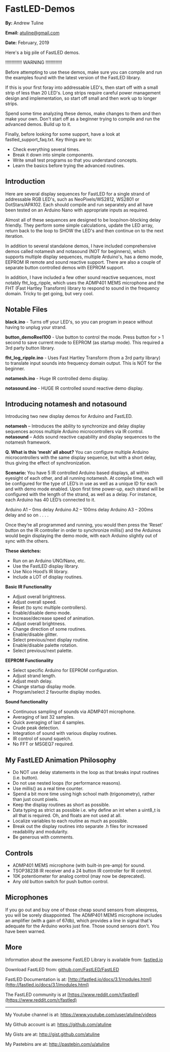 # FastLED-Demos


**By:** Andrew Tuline

**Email:** atuline@gmail.com

**Date:** February, 2019


Here's a big pile of FastLED demos.


!!!!!!!!!!!!! WARNING !!!!!!!!!!!!!

Before attempting to use these demos, make sure you can compile and run the examples found with the latest version of the FastLED library.

If this is your first foray into addressable LED's, then start off with a small strip of less than 20 LED's. Long strips require careful power management design and implementation, so start off small and then work up to longer strips.

Spend some time analyzing these demos, make changes to them and then make your own. Don't start off as a beginner trying to compile and run the advanced demos. Build up to it.

Finally, before looking for some support, have a look at fastled_support_faq.txt. Key things are to:

- Check everything several times.
- Break it down into simple components.
- Write small test programs so that you understand concepts.
- Learn the basics before trying the advanced routines.


## Introduction

Here are several display sequences for FastLED for a single strand of addressable RGB LED's, such as NeoPixels/WS2812, WS2801 or DotStars/APA102. Each should compile and run separately and all have been tested on an Arduino Nano with appropriate inputs as required.

Almost all of these sequences are designed to be loop/non-blocking delay friendly. They perform some simple calculations, update the LED array, return back to the loop to SHOW the LED's and then continue on to the next iteration.

In addition to several standalone demos, I have included comprehensive demos called notamesh and notasound (NOT for beginners), which supports multiple display sequences, multiple Arduino's, has a demo mode, EEPROM IR remote and sound reactive support. There are also a couple of separate button controlled demos with EEPROM support.

In addition, I have included a few other sound reactive sequences, most notably fht_log_ripple, which uses the ADMP401 MEMS microphone and the FHT (Fast Hartley Transform) library to respond to sound in the frequency domain. Tricky to get going, but very cool.


## Notable Files

**black.ino** - Turns off your LED's, so you can program in peace without having to unplug your strand.

**button_demoReel100** - Use button to control the mode. Press button for > 1 second to save current mode to EEPROM (as startup mode). This required a 3rd party button library.

**fht_log_ripple.ino** - Uses Fast Hartley Transform (from a 3rd party library) to translate input sounds into frequency domain output. This is NOT for the beginner.

**notamesh.ino** - Huge IR controlled demo display.

**notasound.ino** - HUGE IR controlled sound reactive demo display.


## Introducing notamesh and notasound

Introducing two new display demos for Arduino and FastLED.

**notamesh** – Introduces the ability to synchronize and delay display sequences across multiple Arduino microcontrollers via IR control.
**notasound** – Adds sound reactive capability and display sequences to the notamesh framework.


**Q. What is this ‘mesh’ all about?**
You can configure multiple Arduino microcontrollers with the same display sequence, but with a short delay, thus giving the effect of synchronization.


**Scenario:**
You have 5 IR controlled Arduino based displays, all within eyesight of each other, and all running notamesh. At compile time, each will be configured for the type of LED’s in use as well as a unique ID for each and with demo mode enabled.
Upon first time power-up, each strand will be configured with the length of the strand, as well as a delay. For instance, each Arduino has 40 LED’s connected to it. 

Arduino A1 – 0ms delay
Arduino A2 – 100ms delay
Arduino A3 – 200ms delay
and so on . . . .


Once they’re all programmed and running, you would then press the ‘Reset’ button on the IR controller in order to synchronize millis() and the Arduinos would begin displaying the demo mode, with each Arduino slightly out of sync with the others.


**These sketches:**
- Run on an Arduino UNO/Nano, etc.
- Use the FastLED display library.
- Use Nico Hood’s IR library.
- Include a LOT of display routines.

**Basic IR Functionality**
- Adjust overall brightness.
- Adjust overall speed.
- Reset (to sync multiple controllers).
- Enable/disable demo mode.
- Increase/decrease speed of animation.
- Adjust overall brightness.
- Change direction of some routines.
- Enable/disable glitter.
- Select previous/next display routine.
- Enable/disable palette rotation.
- Select previous/next palette.

**EEPROM Functionality**
- Select specific Arduino for EEPROM configuration.
- Adjust strand length.
- Adjust mesh delay.
- Change startup display mode.
- Program/select 2 favourite display modes.

**Sound functionality**
- Continuous sampling of sounds via ADMP401 microphone.
- Averaging of last 32 samples.
- Quick averaging of last 4 samples.
- Crude peak detection.
- Integration of sound with various display routines.
- IR control of sound squelch.
- No FFT or MSGEQ7 required.


## My FastLED Animation Philosophy

- Do NOT use delay statements in the loop as that breaks input routines (i.e. button).
- Do not use nested loops (for performance reasons).
- Use millis() as a real time counter.
- Spend a bit more time using high school math (trigonometry), rather than just count pixels.
- Keep the display routines as short as possible.
- Data typing as strict as possible i.e. why define an int when a uint8_t is all that is required. Oh, and floats are not used at all.
- Localize variables to each routine as much as possible.
- Break out the display routines into separate .h files for increased readability and modularity.
- Be generous with comments.


## Controls

- ADMP401 MEMS microphone (with built-in pre-amp) for sound.
- TSOP38238 IR receiver and a 24 button IR controller for IR control.
- 10K potentiometer for analog control (may now be deprecated).
- Any old button switch for push button control.


## Microphones

If you go out and buy one of those cheap sound sensors from aliexpress, you will be sorely disappointed. The ADMP401 MEMS microphone includes an amplifier (with a gain of 67db), which provides a line in signal that's adequate for the Arduino works just fine. Those sound sensors don't. You have been warned.


## More

Information about the awesome FastLED Library is available from: [fastled.io](http://fastled.io/)

Download FastLED from: [github.com/FastLED/FastLED](https://github.com/FastLED/FastLED)

FastLED Documentation is at: [http://fastled.io/docs/3.1/modules.html](http://fastled.io/docs/3.1/modules.html)

The FastLED community is at [https://www.reddit.com/r/fastled](https://www.reddit.com/r/fastled)


-----------------------------------------------------------------------------------


My Youtube channel is at:               https://www.youtube.com/user/atuline/videos

My Github account is at:                https://github.com/atuline

My Gists are at:                        http://gist.github.com/atuline

My Pastebins are at:                    http://pastebin.com/u/atuline

